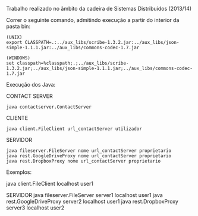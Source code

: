 
Trabalho realizado no âmbito da cadeira de Sistemas Distribuidos (2013/14)


Correr o seguinte comando, admitindo execução a partir do interior da pasta bin:
```
(UNIX)
export CLASSPATH=.:../aux_libs/scribe-1.3.2.jar:../aux_libs/json-simple-1.1.1.jar:../aux_libs/commons-codec-1.7.jar

(WINDOWS)
set classpath=%classpath;.;../aux_libs/scribe-1.3.2.jar;../aux_libs/json-simple-1.1.1.jar;../aux_libs/commons-codec-1.7.jar
```
Execução dos Java:

CONTACT SERVER
```
java contactserver.ContactServer
```
CLIENTE
```
java client.FileClient url_contactServer utilizador
```
SERVIDOR
```
java fileserver.FileServer nome url_contactServer proprietario
java rest.GoogleDriveProxy nome url_contactServer proprietario
java rest.DropboxProxy nome url_contactServer proprietario
```

Exemplos:

java client.FileClient localhost user1

SERVIDOR
java fileserver.FileServer server1 localhost user1
java rest.GoogleDriveProxy server2 localhost user1
java rest.DropboxProxy server3 localhost user2
